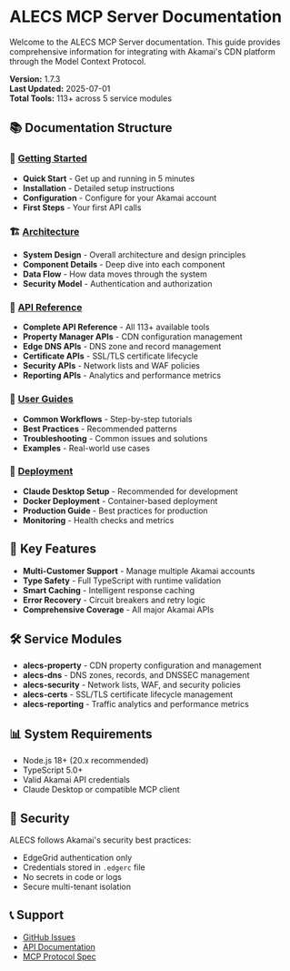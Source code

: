 # ALECS MCP Server Documentation

Welcome to the ALECS MCP Server documentation. This guide provides comprehensive information for integrating with Akamai's CDN platform through the Model Context Protocol.

**Version:** 1.7.3  
**Last Updated:** 2025-07-01  
**Total Tools:** 113+ across 5 service modules

## 📚 Documentation Structure

### 🚀 [Getting Started](./getting-started/)
- **Quick Start** - Get up and running in 5 minutes
- **Installation** - Detailed setup instructions
- **Configuration** - Configure for your Akamai account
- **First Steps** - Your first API calls

### 🏗️ [Architecture](./architecture/)
- **System Design** - Overall architecture and design principles
- **Component Details** - Deep dive into each component
- **Data Flow** - How data moves through the system
- **Security Model** - Authentication and authorization

### 🔧 [API Reference](./api/)
- **Complete API Reference** - All 113+ available tools
- **Property Manager APIs** - CDN configuration management
- **Edge DNS APIs** - DNS zone and record management
- **Certificate APIs** - SSL/TLS certificate lifecycle
- **Security APIs** - Network lists and WAF policies
- **Reporting APIs** - Analytics and performance metrics

### 📖 [User Guides](./user-guides/)
- **Common Workflows** - Step-by-step tutorials
- **Best Practices** - Recommended patterns
- **Troubleshooting** - Common issues and solutions
- **Examples** - Real-world use cases

### 🚀 [Deployment](./deployment/)
- **Claude Desktop Setup** - Recommended for development
- **Docker Deployment** - Container-based deployment
- **Production Guide** - Best practices for production
- **Monitoring** - Health checks and metrics

## 🔑 Key Features

- **Multi-Customer Support** - Manage multiple Akamai accounts
- **Type Safety** - Full TypeScript with runtime validation
- **Smart Caching** - Intelligent response caching
- **Error Recovery** - Circuit breakers and retry logic
- **Comprehensive Coverage** - All major Akamai APIs

## 🛠️ Service Modules

- **alecs-property** - CDN property configuration and management
- **alecs-dns** - DNS zones, records, and DNSSEC management
- **alecs-security** - Network lists, WAF, and security policies
- **alecs-certs** - SSL/TLS certificate lifecycle management
- **alecs-reporting** - Traffic analytics and performance metrics

## 📊 System Requirements

- Node.js 18+ (20.x recommended)
- TypeScript 5.0+
- Valid Akamai API credentials
- Claude Desktop or compatible MCP client

## 🔐 Security

ALECS follows Akamai's security best practices:
- EdgeGrid authentication only
- Credentials stored in `.edgerc` file
- No secrets in code or logs
- Secure multi-tenant isolation

## 📞 Support

- [GitHub Issues](https://github.com/your-org/alecs-mcp-server-akamai/issues)
- [API Documentation](https://techdocs.akamai.com)
- [MCP Protocol Spec](https://modelcontextprotocol.io)